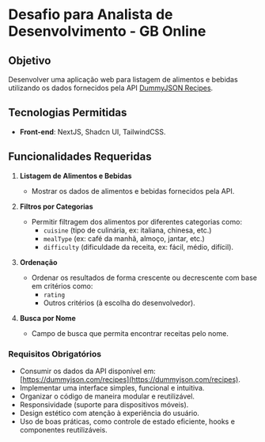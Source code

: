 # Desafio para Analista de Desenvolvimento - GB Online

## Objetivo
Desenvolver uma aplicação web para listagem de alimentos e bebidas utilizando os dados fornecidos pela API [DummyJSON Recipes](https://dummyjson.com/recipes).

## Tecnologias Permitidas
- **Front-end**: NextJS, Shadcn UI, TailwindCSS.

## Funcionalidades Requeridas
1. **Listagem de Alimentos e Bebidas**
   - Mostrar os dados de alimentos e bebidas fornecidos pela API.

2. **Filtros por Categorias**
   - Permitir filtragem dos alimentos por diferentes categorias como:
     - `cuisine` (tipo de culinária, ex: italiana, chinesa, etc.)
     - `mealType` (ex: café da manhã, almoço, jantar, etc.)
     - `difficulty` (dificuldade da receita, ex: fácil, médio, difícil).

3. **Ordenação**
   - Ordenar os resultados de forma crescente ou decrescente com base em critérios como:
     - `rating`
     - Outros critérios (à escolha do desenvolvedor).

4. **Busca por Nome**
   - Campo de busca que permita encontrar receitas pelo nome.

### Requisitos Obrigatórios
- Consumir os dados da API disponível em: [https://dummyjson.com/recipes](https://dummyjson.com/recipes).
- Implementar uma interface simples, funcional e intuitiva.
- Organizar o código de maneira modular e reutilizável.
- Responsividade (suporte para dispositivos móveis).
- Design estético com atenção à experiência do usuário.
- Uso de boas práticas, como controle de estado eficiente, hooks e componentes reutilizáveis.